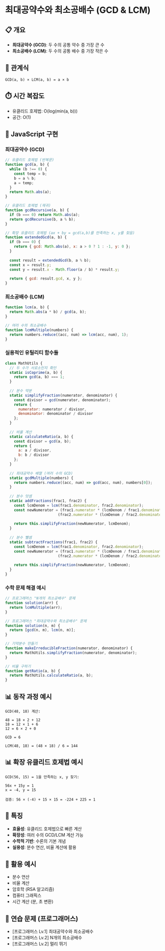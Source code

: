 # 최대공약수와 최소공배수 (GCD & LCM)

## 📋 개요
- **최대공약수 (GCD)**: 두 수의 공통 약수 중 가장 큰 수
- **최소공배수 (LCM)**: 두 수의 공통 배수 중 가장 작은 수

## 🔧 관계식
```
GCD(a, b) × LCM(a, b) = a × b
```

## ⏱️ 시간 복잡도
- 유클리드 호제법: O(log(min(a, b)))
- 공간: O(1)

## 📝 JavaScript 구현

### 최대공약수 (GCD)
```javascript
// 유클리드 호제법 (반복문)
function gcd(a, b) {
  while (b !== 0) {
    const temp = b;
    b = a % b;
    a = temp;
  }
  return Math.abs(a);
}

// 유클리드 호제법 (재귀)
function gcdRecursive(a, b) {
  if (b === 0) return Math.abs(a);
  return gcdRecursive(b, a % b);
}

// 확장 유클리드 호제법 (ax + by = gcd(a,b)를 만족하는 x, y를 찾음)
function extendedGcd(a, b) {
  if (b === 0) {
    return { gcd: Math.abs(a), x: a > 0 ? 1 : -1, y: 0 };
  }
  
  const result = extendedGcd(b, a % b);
  const x = result.y;
  const y = result.x - Math.floor(a / b) * result.y;
  
  return { gcd: result.gcd, x, y };
}
```

### 최소공배수 (LCM)
```javascript
function lcm(a, b) {
  return Math.abs(a * b) / gcd(a, b);
}

// 여러 수의 최소공배수
function lcmMultiple(numbers) {
  return numbers.reduce((acc, num) => lcm(acc, num), 1);
}
```

### 실용적인 유틸리티 함수들
```javascript
class MathUtils {
  // 두 수가 서로소인지 확인
  static isCoprime(a, b) {
    return gcd(a, b) === 1;
  }
  
  // 분수 약분
  static simplifyFraction(numerator, denominator) {
    const divisor = gcd(numerator, denominator);
    return {
      numerator: numerator / divisor,
      denominator: denominator / divisor
    };
  }
  
  // 비율 계산
  static calculateRatio(a, b) {
    const divisor = gcd(a, b);
    return {
      a: a / divisor,
      b: b / divisor
    };
  }
  
  // 최대공약수 배열 (여러 수의 GCD)
  static gcdMultiple(numbers) {
    return numbers.reduce((acc, num) => gcd(acc, num), numbers[0]);
  }
  
  // 분수 덧셈
  static addFractions(frac1, frac2) {
    const lcmDenom = lcm(frac1.denominator, frac2.denominator);
    const newNumerator = (frac1.numerator * (lcmDenom / frac1.denominator)) +
                        (frac2.numerator * (lcmDenom / frac2.denominator));
    
    return this.simplifyFraction(newNumerator, lcmDenom);
  }
  
  // 분수 뺄셈
  static subtractFractions(frac1, frac2) {
    const lcmDenom = lcm(frac1.denominator, frac2.denominator);
    const newNumerator = (frac1.numerator * (lcmDenom / frac1.denominator)) -
                        (frac2.numerator * (lcmDenom / frac2.denominator));
    
    return this.simplifyFraction(newNumerator, lcmDenom);
  }
}
```

### 수학 문제 해결 예시
```javascript
// 프로그래머스 "N개의 최소공배수" 문제
function solution(arr) {
  return lcmMultiple(arr);
}

// 프로그래머스 "최대공약수와 최소공배수" 문제
function solution(n, m) {
  return [gcd(n, m), lcm(n, m)];
}

// 기약분수 만들기
function makeIrreducibleFraction(numerator, denominator) {
  return MathUtils.simplifyFraction(numerator, denominator);
}

// 비율 구하기
function getRatio(a, b) {
  return MathUtils.calculateRatio(a, b);
}
```

## 📊 동작 과정 예시
```
GCD(48, 18) 계산:

48 = 18 × 2 + 12
18 = 12 × 1 + 6
12 = 6 × 2 + 0

GCD = 6

LCM(48, 18) = (48 × 18) / 6 = 144
```

## 📊 확장 유클리드 호제법 예시
```
GCD(56, 15) = 1을 만족하는 x, y 찾기:

56x + 15y = 1
x = -4, y = 15

검증: 56 × (-4) + 15 × 15 = -224 + 225 = 1
```

## 🎯 특징
- **효율성**: 유클리드 호제법으로 빠른 계산
- **확장성**: 여러 수의 GCD/LCM 계산 가능
- **수학적 기반**: 수론의 기본 개념
- **실용성**: 분수 연산, 비율 계산에 활용

## 🎯 활용 예시
- 분수 연산
- 비율 계산
- 암호학 (RSA 알고리즘)
- 컴퓨터 그래픽스
- 시간 계산 (분, 초 변환)

## 🧪 연습 문제 (프로그래머스)
- [프로그래머스 Lv.1] 최대공약수와 최소공배수
- [프로그래머스 Lv.2] N개의 최소공배수
- [프로그래머스 Lv.2] 멀리 뛰기